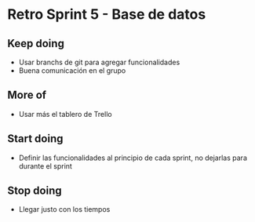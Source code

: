 # Retro Sprint 5 - Base de datos

## Keep doing

- Usar branchs de git para agregar funcionalidades
- Buena comunicación en el grupo

## More of

- Usar más el tablero de Trello

## Start doing

- Definir las funcionalidades al principio de cada sprint, no dejarlas para durante el sprint

## Stop doing

- Llegar justo con los tiempos
